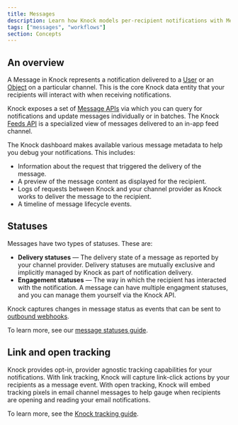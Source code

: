 ```yaml
---
title: Messages
description: Learn how Knock models per-recipient notifications with Messages.
tags: ["messages", "workflows"]
section: Concepts
---
```


## An overview

A Message in Knock represents a notification delivered to a [User](/send-and-manage-data/users) or an [Object](/send-and-manage-data/objects) on a particular channel. This is the core Knock data entity that your recipients will interact with when receiving notifications.

Knock exposes a set of [Message APIs](/reference#messages) via which you can query for notifications and update messages individually or in batches. The Knock [Feeds API](/reference#feeds) is a specialized view of messages delivered to an in-app feed channel.

The Knock dashboard makes available various message metadata to help you debug your notifications. This includes:

- Information about the request that triggered the delivery of the message.
- A preview of the message content as displayed for the recipient.
- Logs of requests between Knock and your channel provider as Knock works to deliver the message to the recipient.
- A timeline of message lifecycle events.

## Statuses

Messages have two types of statuses. These are:

- **Delivery statuses** — The delivery state of a message as reported by your channel provider. Delivery statuses are mutually exclusive and implicitly managed by Knock as part of notification delivery.
- **Engagement statuses** — The way in which the recipient has interacted with the notification. A message can have multiple engagment statuses, and you can manage them yourself via the Knock API.

Knock captures changes in message status as events that can be sent to [outbound webhooks](/send-and-manage-data/outbound-webhooks).

To learn more, see our [message statuses guide](/send-notifications/message-statuses).

## Link and open tracking

Knock provides opt-in, provider agnostic tracking capabilities for your notifications. With link tracking, Knock will capture link-click actions by your recipients as a message event. With open tracking, Knock will embed tracking pixels in email channel messages to help gauge when recipients are opening and reading your email notifications.

To learn more, see the [Knock tracking guide](/send-notifications/tracking).
